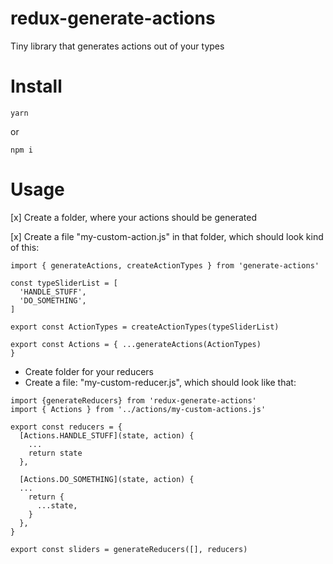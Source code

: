 # redux-generate-actions
Tiny library that generates actions out of your types

# Install

```
yarn
``` 

or 

``` 
npm i
```


# Usage

[x] Create a folder, where your actions should be generated

[x] Create a file "my-custom-action.js" in that folder, which should look kind of this:

``` 
import { generateActions, createActionTypes } from 'generate-actions'

const typeSliderList = [
  'HANDLE_STUFF',
  'DO_SOMETHING',
]

export const ActionTypes = createActionTypes(typeSliderList)

export const Actions = { ...generateActions(ActionTypes) 
}

```  

- Create folder for your reducers
- Create a file: "my-custom-reducer.js", which should look like that:

``` 
import {generateReducers} from 'redux-generate-actions'
import { Actions } from '../actions/my-custom-actions.js'

export const reducers = {
  [Actions.HANDLE_STUFF](state, action) {
    ...
    return state
  },

  [Actions.DO_SOMETHING](state, action) {
  ...
    return {
      ...state,
    }
  },
}

export const sliders = generateReducers([], reducers)

```  